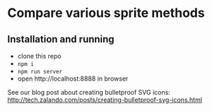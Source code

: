 # Compare various sprite methods

## Installation and running

* clone this repo
* `npm i`
* `npm run server`
* open http://localhost:8888 in browser

See our blog post about creating bulletproof SVG icons: http://tech.zalando.com/posts/creating-bulletproof-svg-icons.html 

